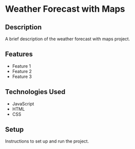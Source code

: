 # Weather Forecast with Maps

## Description

A brief description of the weather forecast with maps project.

## Features

- Feature 1
- Feature 2
- Feature 3

## Technologies Used

- JavaScript
- HTML
- CSS

## Setup

Instructions to set up and run the project.

